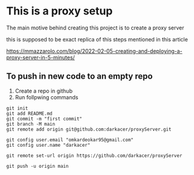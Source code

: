 # This is a proxy setup
The main motive behind creating this project is to create a proxy server

this is supposed to be exact replica of this steps mentioned in this article

https://mmazzarolo.com/blog/2022-02-05-creating-and-deploying-a-proxy-server-in-5-minutes/


## To push in new code to an empty repo
1. Create a repo in github
2. Run follpwing commands

```
git init
git add README.md
git commit -m "first commit"
git branch -M main
git remote add origin git@github.com:darkacer/proxyServer.git

git config user.email "omkardeokar95@gmail.com"
git config user.name "darkacer"

git remote set-url origin https://github.com/darkacer/proxyServer

git push -u origin main
```
